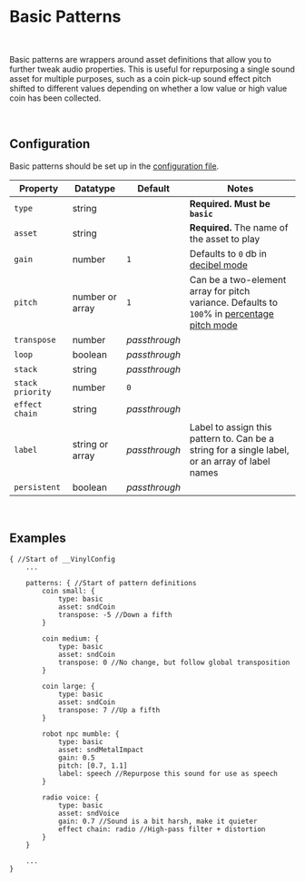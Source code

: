 # Basic Patterns

&nbsp;

Basic patterns are wrappers around asset definitions that allow you to further tweak audio properties. This is useful for repurposing a single sound asset for multiple purposes, such as a coin pick-up sound effect pitch shifted to different values depending on whether a low value or high value coin has been collected.

&nbsp;

## Configuration

Basic patterns should be set up in the [configuration file](Config-File).

|Property        |Datatype        |Default      |Notes                                                                                                      |
|----------------|----------------|-------------|-----------------------------------------------------------------------------------------------------------|
|`type`          |string          |             |**Required. Must be `basic`**                                                                              |
|`asset`         |string          |             |**Required.** The name of the asset to play                                                                |
|`gain`          |number          |`1`          |Defaults to `0` db in [decibel mode](Config-Macros)                                                        |
|`pitch`         |number or array |`1`          |Can be a two-element array for pitch variance. Defaults to `100`% in [percentage pitch mode](Config-Macros)|
|`transpose`     |number          |*passthrough*|                                                                                                           |
|`loop`          |boolean         |*passthrough*|                                                                                                           |
|`stack`         |string          |*passthrough*|                                                                                                           |
|`stack priority`|number          |`0`          |                                                                                                           |
|`effect chain`  |string          |*passthrough*|                                                                                                           |
|`label`         |string or array |*passthrough*|Label to assign this pattern to. Can be a string for a single label, or an array of label names            |
|`persistent`    |boolean         |*passthrough*|                                                                                                           |

&nbsp;

## Examples

```
{ //Start of __VinylConfig
	...
    
	patterns: { //Start of pattern definitions
        coin small: {
        	type: basic
        	asset: sndCoin
        	transpose: -5 //Down a fifth
        }

        coin medium: {
        	type: basic
        	asset: sndCoin
        	transpose: 0 //No change, but follow global transposition
        }

        coin large: {
        	type: basic
        	asset: sndCoin
        	transpose: 7 //Up a fifth
        }

        robot npc mumble: {
        	type: basic
        	asset: sndMetalImpact
        	gain: 0.5
        	pitch: [0.7, 1.1]
        	label: speech //Repurpose this sound for use as speech
        }

        radio voice: {
        	type: basic
        	asset: sndVoice
        	gain: 0.7 //Sound is a bit harsh, make it quieter
        	effect chain: radio //High-pass filter + distortion
        }
	}

	...
}
```

<!-- tabs:end -->